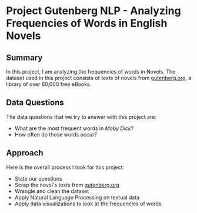 # Project Gutenberg NLP - Analyzing Frequencies of Words in English Novels

## Summary

In this project, I am analyzing the frequencies of words in Novels. The dataset used in this project consists of texts of novels from [gutenberg.org](gutenberg.org), a library of over 60,000 free eBooks. 

## Data Questions

The data questions that we try to answer with this project are:

- What are the most frequent words in *Moby Dick*?
- How often do those words occur?

## Approach

Here is the overall process I took for this project:

- State our questions
- Scrap the novel's texts from [gutenberg.org](gutenberg.org)
- Wrangle and clean the dataset
- Apply Natural Language Processing on textual data
- Apply data visualizations to look at the frequencies of words